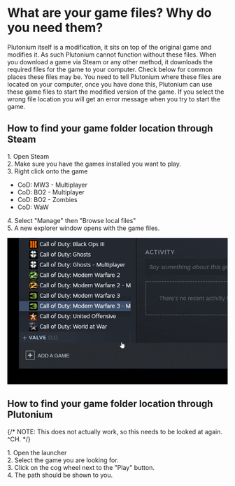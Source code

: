 # What are your game files? Why do you need them?

Plutonium itself is a modification, it sits on top of the original game and modifies it. As such Plutonium cannot function without these files.
When you download a game via Steam or any other method, it downloads the required files for the game to your computer. Check below for common places these files may be.
You need to tell Plutonium where these files are located on your computer, once you have done this, Plutonium can use these game files to start the modified version of the game. If you select the wrong file location you will get an error message when you try to start the game.

## How to find your game folder location through Steam

1\. Open Steam  
2\. Make sure you have the games installed you want to play.  
3\. Right click onto the game  

* CoD: MW3 - Multiplayer
* CoD: BO2 - Multiplayer
* CoD: BO2 - Zombies
* CoD: WaW

4\. Select "Manage" then "Browse local files"  
5\. A new explorer window opens with the game files.  

![img](/images/docs/game-files/ETEnASg.gif)

## How to find your game folder location through Plutonium

{/*
NOTE: This does not actually work, so this needs to be looked at again. ^CH.
*/}

1\. Open the launcher  
2\. Select the game you are looking for.  
3\. Click on the cog wheel next to the "Play" button.  
4\. The path should be shown to you.  
